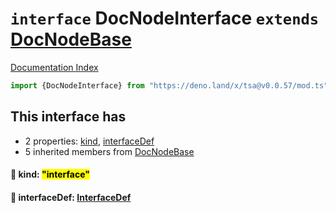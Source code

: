 # `interface` DocNodeInterface `extends` [DocNodeBase](../private.interface.DocNodeBase/README.md)

[Documentation Index](../README.md)

```ts
import {DocNodeInterface} from "https://deno.land/x/tsa@v0.0.57/mod.ts"
```

## This interface has

- 2 properties:
[kind](#-kind-interface),
[interfaceDef](#-interfacedef-interfacedef)
- 5 inherited members from [DocNodeBase](../private.interface.DocNodeBase/README.md)


#### 📄 kind: <mark>"interface"</mark>



#### 📄 interfaceDef: [InterfaceDef](../interface.InterfaceDef/README.md)



